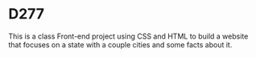 # D277
This is a class Front-end project using CSS and HTML to build a website that focuses on a state with a couple cities and some facts about it. 
